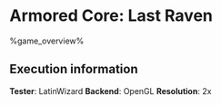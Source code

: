# Armored Core: Last Raven 

%game_overview%

## Execution information

**Tester**: LatinWizard
**Backend**: OpenGL
**Resolution**: 2x